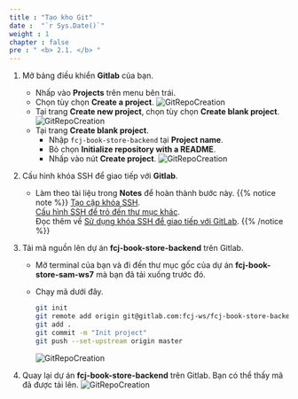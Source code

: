 ```yaml
---
title : "Tạo kho Git"
date :  "`r Sys.Date()`" 
weight : 1
chapter : false
pre : " <b> 2.1. </b> "
---
```


1. Mở bảng điều khiển **Gitlab** của bạn.
    - Nhấp vào **Projects** trên menu bên trái.
    - Chọn tùy chọn **Create a project**.
      ![GitRepoCreation](/images/temp/1/6.png?width=90pc)
    - Tại trang **Create new project**, chọn tùy chọn **Create blank project**.
      ![GitRepoCreation](/images/temp/1/7.png?width=90pc)
    - Tại trang **Create blank project**.
      - Nhập ``fcj-book-store-backend`` tại **Project name**.
      - Bỏ chọn **Initialize repository with a README**.
      - Nhấp vào nút **Create project**.
        ![GitRepoCreation](/images/temp/1/8.png?width=90pc)

2. Cấu hình khóa SSH để giao tiếp với **Gitlab**.
    - Làm theo tài liệu trong **Notes** để hoàn thành bước này.
{{% notice note %}}
[Tạo cặp khóa SSH](https://docs.gitlab.com/ee/user/ssh.html#generate-an-ssh-key-pair).\
[Cấu hình SSH để trỏ đến thư mục khác](https://docs.gitlab.com/ee/user/ssh.html#configure-ssh-to-point-to-a-different-directory).\
Đọc thêm về [Sử dụng khóa SSH để giao tiếp với GitLab](https://.docs.gitlab.com/ee/user/ssh.html).
{{% /notice %}}

3. Tải mã nguồn lên dự án **fcj-book-store-backend** trên Gitlab.
    - Mở terminal của bạn và đi đến thư mục gốc của dự án **fcj-book-store-sam-ws7** mà bạn đã tải xuống trước đó.
    - Chạy mã dưới đây.

      ```bash
      git init
      git remote add origin git@gitlab.com:fcj-ws/fcj-book-store-backend.git
      git add .
      git commit -m "Init project"
      git push --set-upstream origin master
      ```

      ![GitRepoCreation](/images/temp/1/9.png?width=90pc)

4. Quay lại dự án **fcj-book-store-backend** trên Gitlab. Bạn có thể thấy mã đã được tải lên.
    ![GitRepoCreation](/images/temp/1/10.png?width=90pc)
